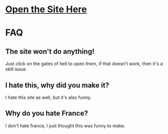 # [Open the Site Here](https://typicalnerds.github.io/Gates-of-Hell/)

# FAQ
## The site won't do anything!
Just click on the gates of hell to open them, if that doesn't work, then it's a skill issue.
## I hate this, why did you make it?
I hate this site as well, but it's also funny.
## Why do you hate France?
I don't hate france, I just thought this was funny to make.
